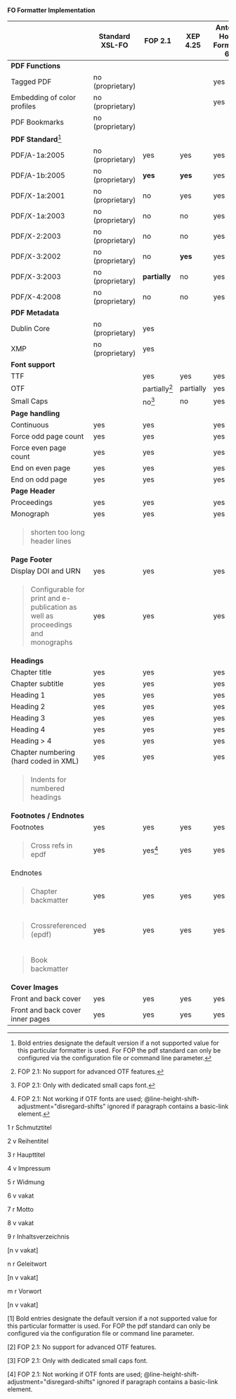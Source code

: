 **FO Formatter Implementation**

<table>
<thead>
<tr class="header">
<th></th>
<th><strong>Standard XSL-FO</strong></th>
<th><strong>FOP 2.1</strong></th>
<th><strong>XEP 4.25</strong></th>
<th><strong>Antenna House Formatter 6.3</strong></th>
</tr>
</thead>
<tbody>
<tr class="odd">
<td><strong>PDF Functions</strong></td>
</tr>
<tr class="even">
<td>Tagged PDF</td>
<td>no (proprietary)</td>
<td></td>
<td></td>
<td>yes</td>
</tr>
<tr class="odd">
<td>Embedding of color profiles</td>
<td>no (proprietary)</td>
<td></td>
<td></td>
<td>yes</td>
</tr>
<tr class="even">
<td>PDF Bookmarks</td>
<td>no (proprietary)</td>
<td></td>
<td></td>
<td></td>
</tr>
<tr class="odd">
<td><strong>PDF Standard</strong><a href="#fn1" class="footnoteRef" id="fnref1"><sup>1</sup></a></td>
</tr>
<tr class="even">
<td>PDF/A-1a:2005</td>
<td>no (proprietary)</td>
<td>yes</td>
<td>yes</td>
<td>yes</td>
</tr>
<tr class="odd">
<td>PDF/A-1b:2005</td>
<td>no (proprietary)</td>
<td><strong>yes</strong></td>
<td><strong>yes</strong></td>
<td>yes</td>
</tr>
<tr class="even">
<td>PDF/X-1a:2001</td>
<td>no (proprietary)</td>
<td>no</td>
<td>yes</td>
<td>yes</td>
</tr>
<tr class="odd">
<td>PDF/X-1a:2003</td>
<td>no (proprietary)</td>
<td>no</td>
<td>no</td>
<td>yes</td>
</tr>
<tr class="even">
<td>PDF/X-2:2003</td>
<td>no (proprietary)</td>
<td>no</td>
<td>no</td>
<td>yes</td>
</tr>
<tr class="odd">
<td>PDF/X-3:2002</td>
<td>no (proprietary)</td>
<td>no</td>
<td><strong>yes</strong></td>
<td>yes</td>
</tr>
<tr class="even">
<td>PDF/X-3:2003</td>
<td>no (proprietary)</td>
<td><strong>partially</strong></td>
<td>no</td>
<td>yes</td>
</tr>
<tr class="odd">
<td>PDF/X-4:2008</td>
<td>no (proprietary)</td>
<td>no</td>
<td>no</td>
<td>yes</td>
</tr>
<tr class="even">
<td><strong>PDF Metadata</strong></td>
</tr>
<tr class="odd">
<td>Dublin Core</td>
<td>no (proprietary)</td>
<td>yes</td>
<td></td>
<td></td>
</tr>
<tr class="even">
<td>XMP</td>
<td>no (proprietary)</td>
<td>yes</td>
<td></td>
<td></td>
</tr>
<tr class="odd">
<td><strong>Font support</strong></td>
</tr>
<tr class="even">
<td>TTF</td>
<td></td>
<td>yes</td>
<td>yes</td>
<td>yes</td>
</tr>
<tr class="odd">
<td>OTF</td>
<td></td>
<td>partially<a href="#fn2" class="footnoteRef" id="fnref2"><sup>2</sup></a></td>
<td>partially</td>
<td>yes</td>
</tr>
<tr class="even">
<td>Small Caps</td>
<td></td>
<td>no<a href="#fn3" class="footnoteRef" id="fnref3"><sup>3</sup></a></td>
<td>no</td>
<td>yes</td>
</tr>
<tr class="odd">
<td><strong>Page handling</strong></td>
</tr>
<tr class="even">
<td>Continuous</td>
<td>yes</td>
<td>yes</td>
<td></td>
<td>yes</td>
</tr>
<tr class="odd">
<td>Force odd page count</td>
<td>yes</td>
<td>yes</td>
<td></td>
<td>yes</td>
</tr>
<tr class="even">
<td>Force even page count</td>
<td>yes</td>
<td>yes</td>
<td></td>
<td>yes</td>
</tr>
<tr class="odd">
<td>End on even page</td>
<td>yes</td>
<td>yes</td>
<td></td>
<td>yes</td>
</tr>
<tr class="even">
<td>End on odd page</td>
<td>yes</td>
<td>yes</td>
<td></td>
<td>yes</td>
</tr>
<tr class="odd">
<td><strong>Page Header</strong></td>
</tr>
<tr class="even">
<td>Proceedings</td>
<td>yes</td>
<td>yes</td>
<td></td>
<td>yes</td>
</tr>
<tr class="odd">
<td>Monograph</td>
<td>yes</td>
<td>yes</td>
<td></td>
<td>yes</td>
</tr>
<tr class="even">
<td><blockquote>
<p>shorten too long header lines</p>
</blockquote></td>
<td></td>
<td></td>
<td></td>
<td></td>
</tr>
<tr class="odd">
<td><strong>Page Footer</strong></td>
</tr>
<tr class="even">
<td>Display DOI and URN</td>
<td>yes</td>
<td>yes</td>
<td></td>
<td>yes</td>
</tr>
<tr class="odd">
<td><blockquote>
<p>Configurable for print and e-publication as well as proceedings and monographs</p>
</blockquote></td>
<td>yes</td>
<td>yes</td>
<td></td>
<td>yes</td>
</tr>
<tr class="even">
<td><strong>Headings</strong></td>
</tr>
<tr class="odd">
<td>Chapter title</td>
<td>yes</td>
<td>yes</td>
<td></td>
<td>yes</td>
</tr>
<tr class="even">
<td>Chapter subtitle</td>
<td>yes</td>
<td>yes</td>
<td></td>
<td>yes</td>
</tr>
<tr class="odd">
<td>Heading 1</td>
<td>yes</td>
<td>yes</td>
<td></td>
<td>yes</td>
</tr>
<tr class="even">
<td>Heading 2</td>
<td>yes</td>
<td>yes</td>
<td></td>
<td>yes</td>
</tr>
<tr class="odd">
<td>Heading 3</td>
<td>yes</td>
<td>yes</td>
<td></td>
<td>yes</td>
</tr>
<tr class="even">
<td>Heading 4</td>
<td>yes</td>
<td>yes</td>
<td></td>
<td>yes</td>
</tr>
<tr class="odd">
<td>Heading &gt; 4</td>
<td>yes</td>
<td>yes</td>
<td></td>
<td>yes</td>
</tr>
<tr class="even">
<td>Chapter numbering<br />
(hard coded in XML)</td>
<td>yes</td>
<td>yes</td>
<td></td>
<td>yes</td>
</tr>
<tr class="odd">
<td><blockquote>
<p>Indents for numbered headings</p>
</blockquote></td>
<td></td>
<td></td>
<td></td>
<td></td>
</tr>
<tr class="even">
<td><strong>Footnotes / Endnotes</strong></td>
</tr>
<tr class="odd">
<td>Footnotes</td>
<td>yes</td>
<td>yes</td>
<td>yes</td>
<td>yes</td>
</tr>
<tr class="even">
<td><blockquote>
<p>Cross refs in epdf</p>
</blockquote></td>
<td>yes</td>
<td>yes<a href="#fn4" class="footnoteRef" id="fnref4"><sup>4</sup></a></td>
<td>yes</td>
<td>yes</td>
</tr>
<tr class="odd">
<td>Endnotes</td>
<td></td>
<td></td>
<td></td>
<td></td>
</tr>
<tr class="even">
<td><blockquote>
<p>Chapter backmatter</p>
</blockquote></td>
<td>yes</td>
<td>yes</td>
<td>yes</td>
<td>yes</td>
</tr>
<tr class="odd">
<td><blockquote>
<p>Crossreferenced (epdf)</p>
</blockquote></td>
<td>yes</td>
<td>yes</td>
<td>yes</td>
<td>yes</td>
</tr>
<tr class="even">
<td><blockquote>
<p>Book backmatter</p>
</blockquote></td>
<td></td>
<td></td>
<td></td>
<td></td>
</tr>
<tr class="odd">
<td><strong>Cover Images</strong></td>
</tr>
<tr class="even">
<td>Front and back cover</td>
<td>yes</td>
<td>yes</td>
<td>yes</td>
<td>yes</td>
</tr>
<tr class="odd">
<td>Front and back cover inner pages</td>
<td>yes</td>
<td>yes</td>
<td>yes</td>
<td>yes</td>
</tr>
</tbody>
</table>
<div class="footnotes">
<hr />
<ol>
<li id="fn1"><p>Bold entries designate the default version if a not supported value for this particular formatter is used. For FOP the pdf standard can only be configured via the configuration file or command line parameter.<a href="#fnref1">↩</a></p></li>
<li id="fn2"><p>FOP 2.1: No support for advanced OTF features.<a href="#fnref2">↩</a></p></li>
<li id="fn3"><p>FOP 2.1: Only with dedicated small caps font.<a href="#fnref3">↩</a></p></li>
<li id="fn4"><p>FOP 2.1: Not working if OTF fonts are used; @line-height-shift-adjustment=&quot;disregard-shifts&quot; ignored if paragraph contains a basic-link element.<a href="#fnref4">↩</a></p></li>
</ol>
</div>

1 r Schmutztitel

2 v Reihentitel

3 r Haupttitel

4 v Impressum

5 r Widmung

6 v vakat

7 r Motto

8 v vakat

9 r Inhaltsverzeichnis

\[n v vakat\]

n r Geleitwort

\[n v vakat\]

m r Vorwort

\[n v vakat\]

[1] Bold entries designate the default version if a not supported value for this particular formatter is used. For FOP the pdf standard can only be configured via the configuration file or command line parameter.

[2] FOP 2.1: No support for advanced OTF features.

[3] FOP 2.1: Only with dedicated small caps font.

[4] FOP 2.1: Not working if OTF fonts are used; @line-height-shift-adjustment="disregard-shifts" ignored if paragraph contains a basic-link element.

